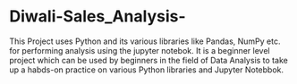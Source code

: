 # Diwali-Sales_Analysis-
This Project uses Python and its various libraries like Pandas, NumPy etc. for performing analysis using the jupyter notebok.
It is a beginner level project which can be used by beginners in the field of Data Analysis to take up a habds-on practice on various Python libraries and Jupyter Notebbok.
